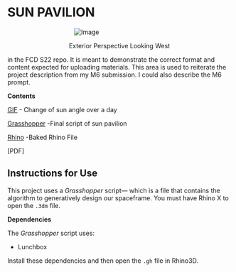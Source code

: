 # SUN PAVILION
</p>

&nbsp;&nbsp;&nbsp;&nbsp;&nbsp;&nbsp;&nbsp;&nbsp;&nbsp;&nbsp;&nbsp;&nbsp;&nbsp;&nbsp;&nbsp;&nbsp;&nbsp;&nbsp;&nbsp;&nbsp;&nbsp;&nbsp;&nbsp;&nbsp;&nbsp;&nbsp;&nbsp;&nbsp;&nbsp;&nbsp;&nbsp;&nbsp;&nbsp;&nbsp;&nbsp;&nbsp;&nbsp;&nbsp;![Image](https://user-images.githubusercontent.com/104550134/165688442-924331bd-ab97-4b1a-9a52-8448820bdd61.png)

 <p align="center">Exterior Perspective Looking West</p>
 
 in the FCD S22 repo. It is meant to demonstrate the correct format and content expected for uploading materials. This area is used to reiterate the project description from my M6 submission. I could also describe the M6 prompt.

**Contents**

[GIF](https://drive.google.com/file/d/1cQ6Kk2oLIgMpec2cGDF5Z94-4MmwAMDm/view?usp=sharing) - Change of sun angle over a day

[Grasshopper](https://drive.google.com/file/d/1KWXW6CkV3R_i3hnZqPjK84yBCAnV6yM7/view?usp=sharing) -Final script of sun pavilion

[Rhino](https://drive.google.com/file/d/1gvUZVXxhjg9gL2Kd1P6qYdHrqxynICdg/view?usp=sharing) -Baked Rhino File

[PDF]

## Instructions for Use

This project uses a _Grasshopper_ script&mdash; which is a file that contains the algorithm to generatively design our spaceframe. You must have Rhino X to open the `.3dm` file.

**Dependencies**

The _Grasshopper_ script uses:
  - Lunchbox

Install these dependencies and then open the `.gh` file in Rhino3D.

